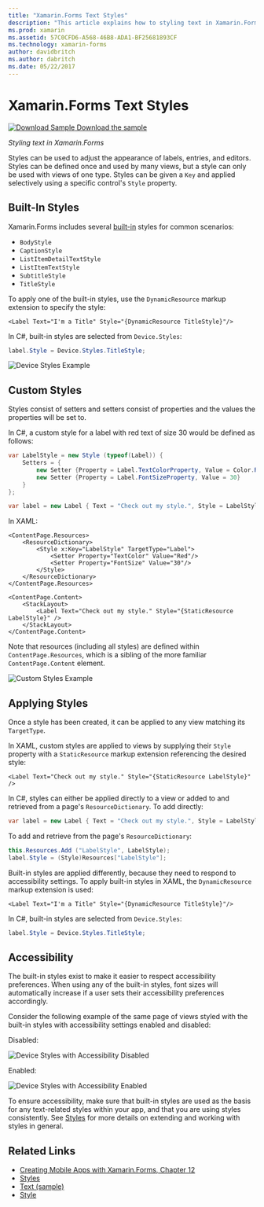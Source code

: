 ```yaml
---
title: "Xamarin.Forms Text Styles"
description: "This article explains how to styling text in Xamarin.Forms applications. Styles can be defined once and used by many views, but a style can only be used with views of one type."
ms.prod: xamarin
ms.assetid: 57C0CFD6-A568-46B8-ADA1-BF25681893CF
ms.technology: xamarin-forms
author: davidbritch
ms.author: dabritch
ms.date: 05/22/2017
---
```


# Xamarin.Forms Text Styles

[![Download Sample](~/media/shared/download.png) Download the sample](https://docs.microsoft.com/samples/xamarin/xamarin-forms-samples/userinterface-text)

_Styling text in Xamarin.Forms_

Styles can be used to adjust the appearance of labels, entries, and editors. Styles can be defined once and used by many views, but a style can only be used with views of one type.
Styles can be given a `Key` and applied selectively using a specific control's `Style` property.

<a name="Built-In_Styles" />

## Built-In Styles

Xamarin.Forms includes several [built-in](xref:Xamarin.Forms.Device.Styles) styles for common scenarios:

- `BodyStyle`
- `CaptionStyle`
- `ListItemDetailTextStyle`
- `ListItemTextStyle`
- `SubtitleStyle`
- `TitleStyle`

To apply one of the built-in styles, use the `DynamicResource` markup extension to specify the style:

```xaml
<Label Text="I'm a Title" Style="{DynamicResource TitleStyle}"/>
```

In C#, built-in styles are selected from `Device.Styles`:

```csharp
label.Style = Device.Styles.TitleStyle;
```

![](styles-images/builtinstyles.png "Device Styles Example")

<a name="Custom_Styles" />

## Custom Styles

Styles consist of setters and setters consist of properties and the values the properties will be set to.

In C#, a custom style for a label with red text of size 30 would be defined as follows:

```csharp
var LabelStyle = new Style (typeof(Label)) {
    Setters = {
        new Setter {Property = Label.TextColorProperty, Value = Color.Red},
        new Setter {Property = Label.FontSizeProperty, Value = 30}
    }
};

var label = new Label { Text = "Check out my style.", Style = LabelStyle };
```

In XAML:

```xaml
<ContentPage.Resources>
    <ResourceDictionary>
        <Style x:Key="LabelStyle" TargetType="Label">
            <Setter Property="TextColor" Value="Red"/>
            <Setter Property="FontSize" Value="30"/>
        </Style>
    </ResourceDictionary>
</ContentPage.Resources>

<ContentPage.Content>
    <StackLayout>
        <Label Text="Check out my style." Style="{StaticResource LabelStyle}" />
    </StackLayout>
</ContentPage.Content>
```

Note that resources (including all styles) are defined within `ContentPage.Resources`, which is a sibling of the more familiar `ContentPage.Content` element.

![](styles-images/customstyle.png "Custom Styles Example")

<a name="Applying_Styles" />

## Applying Styles

Once a style has been created, it can be applied to any view matching its `TargetType`.

In XAML, custom styles are applied to views by supplying their `Style` property with a `StaticResource` markup extension referencing the desired style:

```xaml
<Label Text="Check out my style." Style="{StaticResource LabelStyle}" />
```

In C#, styles can either be applied directly to a view or added to and retrieved from a page's `ResourceDictionary`. To add directly:

```csharp
var label = new Label { Text = "Check out my style.", Style = LabelStyle };
```

To add and retrieve from the page's `ResourceDictionary`:

```csharp
this.Resources.Add ("LabelStyle", LabelStyle);
label.Style = (Style)Resources["LabelStyle"];
```

Built-in styles are applied differently, because they need to respond to accessibility settings. To apply built-in styles in XAML, the `DynamicResource` markup extension is used:

```xaml
<Label Text="I'm a Title" Style="{DynamicResource TitleStyle}"/>
```

In C#, built-in styles are selected from `Device.Styles`:

```csharp
label.Style = Device.Styles.TitleStyle;
```

## Accessibility

The built-in styles exist to make it easier to respect accessibility preferences. When using any of the built-in styles, font sizes will automatically increase if a user sets their accessibility preferences accordingly.

Consider the following example of the same page of views styled with the built-in styles with accessibility settings enabled and disabled:

Disabled:

![](styles-images/pre-access.png "Device Styles with Accessibility Disabled")

Enabled:

![](styles-images/post-access.png "Device Styles with Accessibility Enabled")

To ensure accessibility, make sure that built-in styles are used as the basis for any text-related styles within your app, and that you are using styles consistently. See [Styles](~/xamarin-forms/user-interface/styles/index.md) for more details on extending and working with styles in general.


## Related Links

- [Creating Mobile Apps with Xamarin.Forms, Chapter 12](https://developer.xamarin.com/r/xamarin-forms/book/chapter12.pdf)
- [Styles](~/xamarin-forms/user-interface/styles/index.md)
- [Text (sample)](https://docs.microsoft.com/samples/xamarin/xamarin-forms-samples/userinterface-text)
- [Style](xref:Xamarin.Forms.Style)
